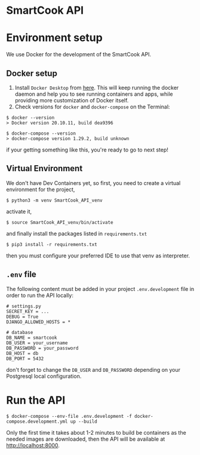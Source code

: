 # SmartCook API

# Environment setup
We use Docker for the development of the SmartCook API.
## Docker setup
1. Install `Docker Desktop` from [here](https://docs.docker.com/desktop/mac/install/). This
will keep running the docker daemon and help you to see running containers and apps, 
while providing more customization of Docker itself.
2. Check versions for `docker` and `docker-compose` on the Terminal:

```shell
$ docker --version
> Docker version 20.10.11, build dea9396
```
```shell
$ docker-compose --version
> docker-compose version 1.29.2, build unknown
```

if your getting something like this, you're ready to go to next step!


## Virtual Environment
We don't have Dev Containers yet, so first, you need to create a virtual environment
for the project,
```shell
$ python3 -m venv SmartCook_API_venv
```
activate it,
```shell
$ source SmartCook_API_venv/bin/activate
```
and finally install the packages listed in `requirements.txt`
```shell
$ pip3 install -r requirements.txt
```
then you must configure your preferred IDE to use that venv as interpreter.

## `.env` file
The following content must be added in your project `.env.development` file in order to run
the API locally:
```dotenv
# settings.py
SECRET_KEY = ...
DEBUG = True
DJANGO_ALLOWED_HOSTS = *

# database
DB_NAME = smartcook
DB_USER = your_username
DB_PASSWORD = your_password
DB_HOST = db
DB_PORT = 5432
```
don't forget to change the `DB_USER` and `DB_PASSWORD` depending on your Postgresql
local configuration.

# Run the API
```shell
$ docker-compose --env-file .env.development -f docker-compose.development.yml up --build
```
Only the first time it takes about 1-2 minutes to build be containers as the needed
images are downloaded, then the API will be available at <http://localhost:8000>.
